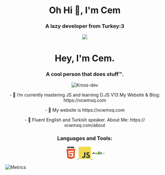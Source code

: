 <h1 align="center">Oh Hi 👋, I'm Cem</h1>
<h3 align="center">A lazy developer from Turkey:3</h3>
<p align="center"><img src="https://cdn.discordapp.com/banners/924373984357785661/77c2444818614bb4ea6aba9fb60ff531.png?size=1536" > </p>
<h1 align="center">Hey, I'm Cem.</h1>
<h3 align="center">A cool person that does stuff™.</h3>

<p align="center"> <img src="https://komarev.com/ghpvc/?username=Kross-dev&label=Profile%20views&color=0e75b6&style=flat" alt="Kross-dev" /> </p>
<p align="center">
- 🌱 I’m currently mastering JS and learning D.JS V13
My Website & Blog: https://ııcwmxq.com
<p align="center">
- 📝 My website is https://ııcwmxq.com
<p align="center">
- 💬 Fluent English and Turkish speaker.
About Me: https://ııcwmxq.com/about

</p>
</p>
</p>
</p>


<h3 align="center">Languages and Tools:</h3>
<p align="center"> <a href="https://www.w3.org/html/" target="_blank"> <img src="https://raw.githubusercontent.com/devicons/devicon/master/icons/html5/html5-original-wordmark.svg" alt="html5" width="40" height="40"/> </a> <a href="https://developer.mozilla.org/en-US/docs/Web/JavaScript" target="_blank"> <img src="https://raw.githubusercontent.com/devicons/devicon/master/icons/javascript/javascript-original.svg" alt="javascript" width="40" height="40"/> </a> <a href="https://nodejs.org" target="_blank"> <img src="https://raw.githubusercontent.com/devicons/devicon/master/icons/nodejs/nodejs-original-wordmark.svg" alt="nodejs" width="40" height="40"/> </a> </p>

![Metrics](https://metrics.lecoq.io/Kross-dev?template=classic&people=1&achievements=1&people.limit=24&people.identicons=false&people.size=28&people.types=followers%2C%20following&people.shuffle=false&achievements.threshold=C&achievements.secrets=true&achievements.display=detailed&achievements.limit=0&config.timezone=Europe%2FIstanbul)


